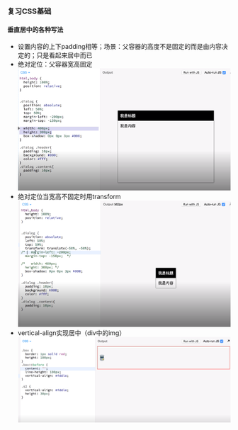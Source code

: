 ### 复习CSS基础
#### 垂直居中的各种写法
- 设置内容的上下padding相等；场景：父容器的高度不是固定的而是由内容决定的；只是看起来居中而已
- 绝对定位：父容器宽高固定
  ![](./img/绝对定位.jpg)
- 绝对定位当宽高不固定时用transform
  ![](./img/fix_width_height.jpg)
- vertical-align实现居中（div中的img）
  ![](./img/vertical-align.jpg)


